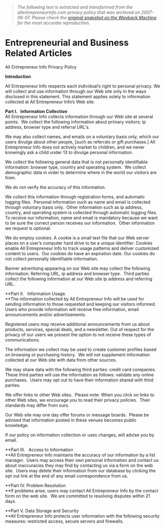 > *The following text is extracted and transformed from the allentrepreneurinfo.com privacy policy that was archived on 2007-06-07. Please check the [original snapshot on the Wayback Machine](https://web.archive.org/web/20070607083918id_/http%3A//allentrepreneurinfo.com/privacy.php) for the most accurate reproduction.*

# Entrepreneurial and Business Related Articles

All Entrepreneur Info Privacy Policy

**Introduction**   


All Entrepreneur Info respects each individual’s right to personal privacy. We will collect and use information through our Web site only in the ways disclosed in this statement. This statement applies solely to information collected at All Entrepreneur Info’s Web site. 

**Part I.   Information Collection**   
All Entrepreneur Info collects information through our Web site at several points.  We collect the following information about primary visitors: ip address, browser type and referral URL's.

We may also collect names, and emails on a voluntary basis only, which our users divulge about other people, [such as referrals or gift purchases.] All Entrepreneur Info does not actively market to children, and we never knowingly ask a child under 13 to divulge personal information.

We collect the following general data that is not personally identifiable information: browser type, country and operating system.  We collect demographic data in order to determine where in the world our visitors are from. 

We do not verify the accuracy of this information.

We collect this information through registration forms, and automatic logging files.  Personal information such as name and email is collected through voluntary basis only.  Other information such as ip address, country, and operating system is collected through automatic logging files.   To receive our information, name and email is mandatory because we want to be sure the correct person receives our information.  Other information we request is optional. 

We do employ cookies. A cookie is a small text file that our Web server places on a user’s computer hard drive to be a unique identifier. Cookies enable All Entrepreneur Info to track usage patterns and deliver customized content to users.  Our cookies do have an expiration date. Our cookies do not collect personally identifiable information. 

Banner advertising appearing on our Web site may collect the following information: Referring URL, ip address and browser type.  Third parties collect the following information at our Web site ip address and referring URL.

**Part II.   Information Usage.   
**The information collected by All Entrepreneur Info will be used for sending information to those requested and keeping our visitors informed.  Users who provide information will receive free information, email announcements and/or advertisements. 

Registered users may receive additional announcements from us about products, services, special deals, and a newsletter. Out of respect for the privacy of our users we present the option to not receive these types of communications.

The information we collect may be used to create customer profiles based on browsing or purchasing history.  We will not supplement information collected at our Web site with data from other sources.

We may share data with the following third parties: credit card companies.  These third parties will use the information as follows: validate any online purchases.  Users may opt out to have their information shared with third parties.

We offer links to other Web sites.  Please note: When you click on links to other Web sites, we encourage you to read their privacy policies.  Their standards may differ from ours.

Our Web site may one day offer forums or message boards.  Please be advised that information posted in these venues becomes public knowledge. 

If our policy on information collection or uses changes, will advise you by email.

**Part III.   Access to Information   
**All Entrepreneur Info maintains the accuracy of our information by a list manager.  Users may access their own personal information and contact us about inaccuracies they may find by contacting us via a form on the web site.  Users may delete their information from our database by clicking the opt out link at the end of any email correspondence from us.

**Part IV. Problem Resolution   
**If problems arise, users may contact All Entrepreneur Info by the contact form on the web site.  We are committed to resolving disputes within 21 days.

**Part V. Data Storage and Security  
**All Entrepreneur Info protects user information with the following security measures: restricted access, secure servers and firewalls.
